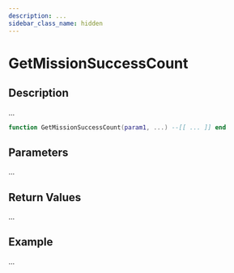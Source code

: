 ```yaml
---
description: ...
sidebar_class_name: hidden
---
```


# GetMissionSuccessCount

## Description

...

```lua
function GetMissionSuccessCount(param1, ...) --[[ ... ]] end
```

## Parameters

...

## Return Values

...

## Example

...

